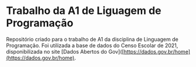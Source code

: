 # Trabalho da A1 de Liguagem de Programação
Repositório criado para o trabalho de A1 da disciplina de Linguagem de Programação.
Foi utilizada a base de dados do Censo Escolar de 2021, disponibilizada no site [Dados Abertos do Gov]([https://dados.gov.br/home](https://dados.gov.br/home).
